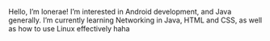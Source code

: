 Hello, I’m lonerae!
I’m interested in Android development, and Java generally.
I’m currently learning Networking in Java, HTML and CSS, as well as how to use Linux effectively haha

<!---
lonerae/lonerae is a ✨ special ✨ repository because its `README.md` (this file) appears on your GitHub profile.
You can click the Preview link to take a look at your changes.
--->
